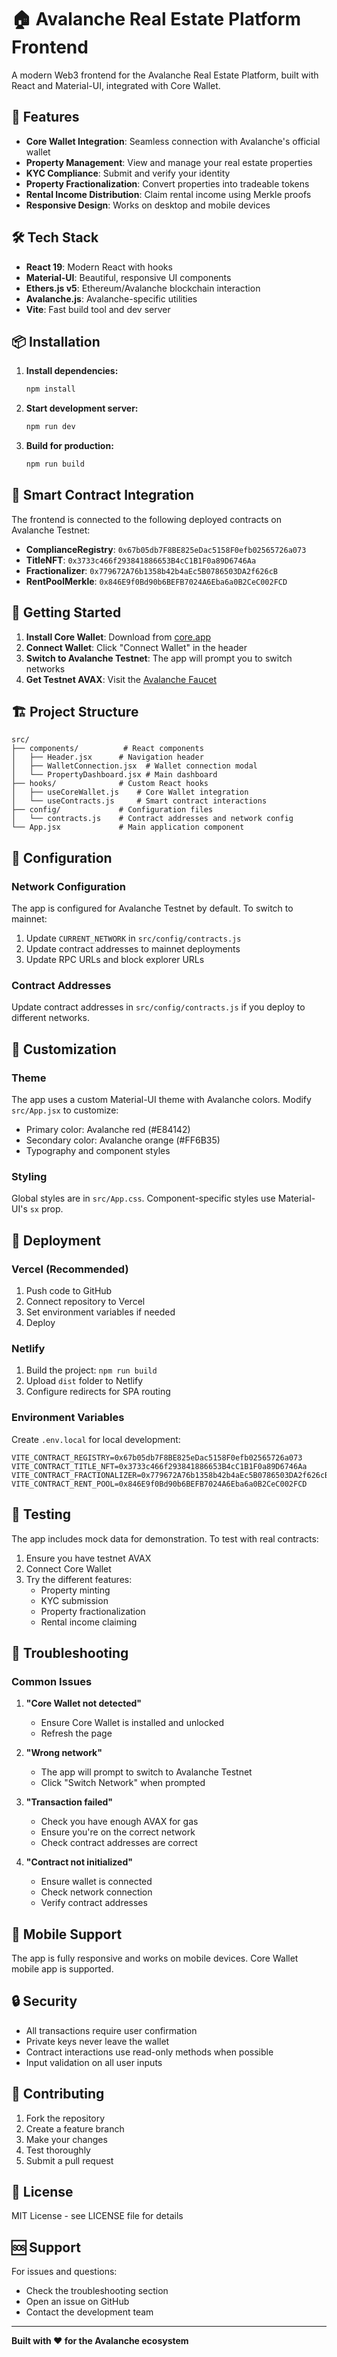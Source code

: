 # 🏠 Avalanche Real Estate Platform Frontend

A modern Web3 frontend for the Avalanche Real Estate Platform, built with React and Material-UI, integrated with Core Wallet.

## 🚀 Features

- **Core Wallet Integration**: Seamless connection with Avalanche's official wallet
- **Property Management**: View and manage your real estate properties
- **KYC Compliance**: Submit and verify your identity
- **Property Fractionalization**: Convert properties into tradeable tokens
- **Rental Income Distribution**: Claim rental income using Merkle proofs
- **Responsive Design**: Works on desktop and mobile devices

## 🛠️ Tech Stack

- **React 19**: Modern React with hooks
- **Material-UI**: Beautiful, responsive UI components
- **Ethers.js v5**: Ethereum/Avalanche blockchain interaction
- **Avalanche.js**: Avalanche-specific utilities
- **Vite**: Fast build tool and dev server

## 📦 Installation

1. **Install dependencies:**
   ```bash
   npm install
   ```

2. **Start development server:**
   ```bash
   npm run dev
   ```

3. **Build for production:**
   ```bash
   npm run build
   ```

## 🔗 Smart Contract Integration

The frontend is connected to the following deployed contracts on Avalanche Testnet:

- **ComplianceRegistry**: `0x67b05db7F8BE825eDac5158F0efb02565726a073`
- **TitleNFT**: `0x3733c466f293841886653B4cC1B1F0a89D6746Aa`
- **Fractionalizer**: `0x779672A76b1358b42b4aEc5B0786503DA2f626cB`
- **RentPoolMerkle**: `0x846E9f0Bd90b6BEFB7024A6Eba6a0B2CeC002FCD`

## 🎯 Getting Started

1. **Install Core Wallet**: Download from [core.app](https://core.app/)
2. **Connect Wallet**: Click "Connect Wallet" in the header
3. **Switch to Avalanche Testnet**: The app will prompt you to switch networks
4. **Get Testnet AVAX**: Visit the [Avalanche Faucet](https://faucet.avax-test.network/)

## 🏗️ Project Structure

```
src/
├── components/          # React components
│   ├── Header.jsx      # Navigation header
│   ├── WalletConnection.jsx  # Wallet connection modal
│   └── PropertyDashboard.jsx # Main dashboard
├── hooks/              # Custom React hooks
│   ├── useCoreWallet.js    # Core Wallet integration
│   └── useContracts.js     # Smart contract interactions
├── config/             # Configuration files
│   └── contracts.js    # Contract addresses and network config
└── App.jsx             # Main application component
```

## 🔧 Configuration

### Network Configuration
The app is configured for Avalanche Testnet by default. To switch to mainnet:

1. Update `CURRENT_NETWORK` in `src/config/contracts.js`
2. Update contract addresses to mainnet deployments
3. Update RPC URLs and block explorer URLs

### Contract Addresses
Update contract addresses in `src/config/contracts.js` if you deploy to different networks.

## 🎨 Customization

### Theme
The app uses a custom Material-UI theme with Avalanche colors. Modify `src/App.jsx` to customize:

- Primary color: Avalanche red (#E84142)
- Secondary color: Avalanche orange (#FF6B35)
- Typography and component styles

### Styling
Global styles are in `src/App.css`. Component-specific styles use Material-UI's `sx` prop.

## 🚀 Deployment

### Vercel (Recommended)
1. Push code to GitHub
2. Connect repository to Vercel
3. Set environment variables if needed
4. Deploy

### Netlify
1. Build the project: `npm run build`
2. Upload `dist` folder to Netlify
3. Configure redirects for SPA routing

### Environment Variables
Create `.env.local` for local development:
```
VITE_CONTRACT_REGISTRY=0x67b05db7F8BE825eDac5158F0efb02565726a073
VITE_CONTRACT_TITLE_NFT=0x3733c466f293841886653B4cC1B1F0a89D6746Aa
VITE_CONTRACT_FRACTIONALIZER=0x779672A76b1358b42b4aEc5B0786503DA2f626cB
VITE_CONTRACT_RENT_POOL=0x846E9f0Bd90b6BEFB7024A6Eba6a0B2CeC002FCD
```

## 🧪 Testing

The app includes mock data for demonstration. To test with real contracts:

1. Ensure you have testnet AVAX
2. Connect Core Wallet
3. Try the different features:
   - Property minting
   - KYC submission
   - Property fractionalization
   - Rental income claiming

## 🐛 Troubleshooting

### Common Issues

1. **"Core Wallet not detected"**
   - Ensure Core Wallet is installed and unlocked
   - Refresh the page

2. **"Wrong network"**
   - The app will prompt to switch to Avalanche Testnet
   - Click "Switch Network" when prompted

3. **"Transaction failed"**
   - Check you have enough AVAX for gas
   - Ensure you're on the correct network
   - Check contract addresses are correct

4. **"Contract not initialized"**
   - Ensure wallet is connected
   - Check network connection
   - Verify contract addresses

## 📱 Mobile Support

The app is fully responsive and works on mobile devices. Core Wallet mobile app is supported.

## 🔒 Security

- All transactions require user confirmation
- Private keys never leave the wallet
- Contract interactions use read-only methods when possible
- Input validation on all user inputs

## 🤝 Contributing

1. Fork the repository
2. Create a feature branch
3. Make your changes
4. Test thoroughly
5. Submit a pull request

## 📄 License

MIT License - see LICENSE file for details

## 🆘 Support

For issues and questions:
- Check the troubleshooting section
- Open an issue on GitHub
- Contact the development team

---

**Built with ❤️ for the Avalanche ecosystem**